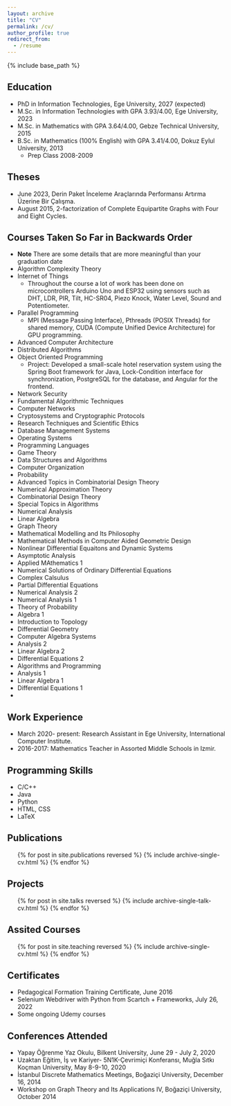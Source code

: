 ```yaml
---
layout: archive
title: "CV"
permalink: /cv/
author_profile: true
redirect_from:
  - /resume
---
```


{% include base_path %}

## Education

* PhD in Information Technologies, Ege University, 2027 (expected)
* M.Sc. in Information Technologies with GPA 3.93/4.00, Ege University, 2023
* M.Sc. in Mathematics with GPA 3.64/4.00, Gebze Technical University, 2015 
* B.Sc. in Mathematics (100% English) with GPA 3.41/4.00, Dokuz Eylul University, 2013
  * Prep Class 2008-2009

## Theses

* June 2023, Derin Paket İnceleme Araçlarında Performansı Artırma Üzerine Bir Çalışma.
* August 2015, 2-factorization of Complete Equipartite Graphs with Four and Eight Cycles.

## Courses Taken So Far in Backwards Order
* **Note**  There are some details that are more meaningful than your graduation date
* Algorithm Complexity Theory 
* Internet of Things
  * Throughout the course a lot of work has been done on microcontrollers Arduino Uno and ESP32 using sensors such as DHT, LDR, PIR, Tilt, HC-SR04, Piezo Knock, Water Level, Sound and Potentiometer.
* Parallel Programming
  * MPI (Message Passing Interface), Pthreads (POSIX Threads) for shared memory, CUDA (Compute Unified Device Architecture) for GPU programming.
* Advanced Computer Architecture
* Distributed Algorithms
* Object Oriented Programming
  * Project: Developed a small-scale hotel reservation system using the Spring Boot framework for Java, Lock-Condition interface for synchronization, PostgreSQL for the database, and Angular for the frontend.
* Network Security
* Fundamental Algorithmic Techniques
* Computer Networks
* Cryptosystems and Cryptographic Protocols
* Research Techniques and Scientific Ethics
* Database Management Systems
* Operating Systems
* Programming Languages
* Game Theory
* Data Structures and Algorithms
* Computer Organization
* Probability
* Advanced Topics in Combinatorial Design Theory
* Numerical Approximation Theory
* Combinatorial Design Theory
* Special Topics in Algorithms
* Numerical Analysis 
* Linear Algebra 
* Graph Theory
* Mathematical Modelling and Its Philosophy
* Mathematical Methods in Computer Aided Geometric Design
* Nonlinear Differential Equaitons and Dynamic Systems
* Asymptotic Analysis
* Applied MAthematics 1
* Numerical Solutions of Ordinary Differential Equations
* Complex Calsulus
* Partial Differential Equations
* Numerical Analysis 2
* Numerical Analysis 1
* Theory of Probability
* Algebra 1
* Introduction to Topology
* Differential Geometry
* Computer Algebra Systems
* Analysis 2
* Linear Algebra 2
* Differential Equations 2
* Algorithms and Programming
* Analysis 1
* Linear Algebra 1
* Differential Equations 1
* 

## Work Experience

* March 2020- present: Research Assistant in Ege University, International Computer Institute.
* 2016-2017: Mathematics Teacher in Assorted Middle Schools in Izmir.
  
## Programming Skills

* C/C++
* Java  
* Python
* HTML, CSS
* LaTeX

## Publications

  <ul>{% for post in site.publications reversed %}
    {% include archive-single-cv.html %}
  {% endfor %}</ul>
  
## Projects

  <ul>{% for post in site.talks reversed %}
    {% include archive-single-talk-cv.html  %}
  {% endfor %}</ul>
  
## Assited Courses

  <ul>{% for post in site.teaching reversed %}
    {% include archive-single-cv.html %}
  {% endfor %}</ul>

## Certificates

* Pedagogical Formation Training Certificate, June 2016
* Selenium Webdriver with Python from Scartch + Frameworks, July 26, 2022
* Some ongoing Udemy courses
  
## Conferences Attended

* Yapay Öğrenme Yaz Okulu, Bilkent University, June 29 - July 2, 2020
* Uzaktan Eğitim, İş ve Kariyer- 5N1K-Çevrimiçi Konferansı, Muğla Sıtkı Koçman University, May 8-9-10, 2020
* İstanbul Discrete Mathematics Meetings, Boğaziçi University, December 16, 2014
* Workshop on Graph Theory and Its Applications IV, Boğaziçi University, October 2014

<!--(have some experience in Spring Boot Framework - developed small-scale Hotel Reservation System) 
 (have experience in Selenium Automation Framework with Python)-->